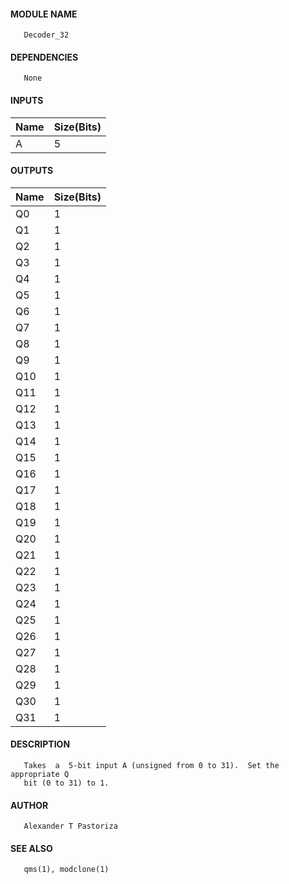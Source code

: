 #### MODULE NAME
       Decoder_32

#### DEPENDENCIES
       None

#### INPUTS
Name | Size(Bits) 
------|-------------
A   |     5      

#### OUTPUTS
Name | Size(Bits)
------|-------------
Q0  |     1      
Q1  |     1      
Q2  |     1      
Q3  |     1      
Q4  |     1      
Q5  |     1      
Q6  |     1      
Q7  |     1      
Q8  |     1      
Q9  |     1      
Q10  |     1      
Q11  |     1      
Q12  |     1      
Q13  |     1      
Q14  |     1      
Q15  |     1      
Q16  |     1      
Q17  |     1      
Q18  |     1      
Q19  |     1      
Q20  |     1      
Q21  |     1      
Q22  |     1      
Q23  |     1      
Q24  |     1      
Q25  |     1      
Q26  |     1      
Q27  |     1      
Q28  |     1      
Q29  |     1      
Q30  |     1      
Q31  |     1      

#### DESCRIPTION
       Takes  a  5-bit input A (unsigned from 0 to 31).  Set the appropriate Q
       bit (0 to 31) to 1.

#### AUTHOR
       Alexander T Pastoriza

#### SEE ALSO
       qms(1), modclone(1)
